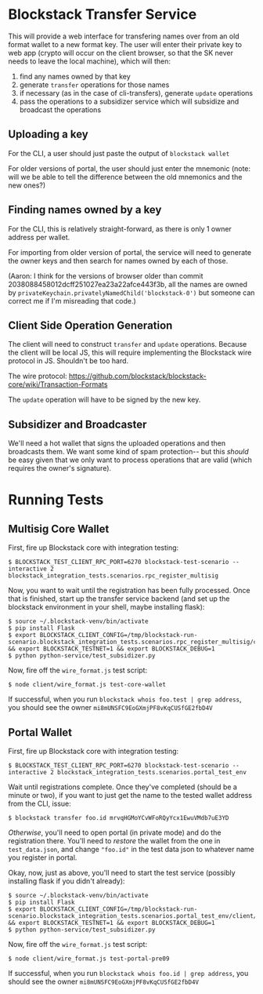 # Blockstack Transfer Service

This will provide a web interface for transfering names over from an
old format wallet to a new format key. The user will enter their
private key to web app (crypto will occur on the client browser, so
that the SK never needs to leave the local machine), which will then:

1. find any names owned by that key
2. generate `transfer` operations for those names
3. if necessary (as in the case of cli-transfers), generate `update` operations
4. pass the operations to a subsidizer service which will subsidize and broadcast the operations

## Uploading a key

For the CLI, a user should just paste the output of `blockstack wallet`

For older versions of portal, the user should just enter the mnemonic
(note: will we be able to tell the difference between the old
mnemonics and the new ones?)

## Finding names owned by a key

For the CLI, this is relatively straight-forward, as there is only 1
owner address per wallet.

For importing from older version of portal, the service will need to
generate the owner keys and then search for names owned by each of
those.

(Aaron: I think for the versions of browser older than commit
2038088458012dcff251027ea23a22afce443f3b, all the names are owned by
`privateKeychain.privatelyNamedChild('blockstack-0')` but someone can
correct me if I'm misreading that code.)

## Client Side Operation Generation

The client will need to construct `transfer` and `update`
operations. Because the client will be local JS, this will require
implementing the Blockstack wire protocol in JS. Shouldn't be too
hard.

The wire protocol: https://github.com/blockstack/blockstack-core/wiki/Transaction-Formats

The `update` operation will have to be signed by the new key.

## Subsidizer and Broadcaster

We'll need a hot wallet that signs the uploaded operations and then
broadcasts them. We want some kind of spam protection-- but this
*should* be easy given that we only want to process operations that
are valid (which requires the owner's signature).


# Running Tests

## Multisig Core Wallet

First, fire up Blockstack core with integration testing:

```
$ BLOCKSTACK_TEST_CLIENT_RPC_PORT=6270 blockstack-test-scenario --interactive 2 blockstack_integration_tests.scenarios.rpc_register_multisig
```

Now, you want to wait until the registration has been fully
processed. Once that is finished, start up the transfer service
backend (and set up the blockstack environment in your shell, maybe
installing flask):

```
$ source ~/.blockstack-venv/bin/activate
$ pip install Flask
$ export BLOCKSTACK_CLIENT_CONFIG=/tmp/blockstack-run-scenario.blockstack_integration_tests.scenarios.rpc_register_multisig/client/client.ini && export BLOCKSTACK_TESTNET=1 && export BLOCKSTACK_DEBUG=1
$ python python-service/test_subsidizer.py
```

Now, fire off the `wire_format.js` test script:

```
$ node client/wire_format.js test-core-wallet
```

If successful, when you run `blockstack whois foo.test | grep address`, 
you should see the owner `mi8mUNSFC9EoGXmjPF8vKqCUSfGE2fbD4V`

## Portal Wallet

First, fire up Blockstack core with integration testing:

```
$ BLOCKSTACK_TEST_CLIENT_RPC_PORT=6270 blockstack-test-scenario --interactive 2 blockstack_integration_tests.scenarios.portal_test_env
```

Wait until registrations complete. Once they've completed (should be a
minute or two), if you want to just get the name to the tested wallet
address from the CLI, issue:

```
$ blockstack transfer foo.id mrvqHGMoYCvWFoRQyYcx1EwuVMdb7uE3YD
```

*Otherwise*, you'll need to open portal (in private mode) and do the
 registration there. You'll need to *restore* the wallet from the one
 in `test_data.json`, and change `"foo.id"` in the test data json to
 whatever name you register in portal.

Okay, now, just as above, you'll need to start the test service
(possibly installing flask if you didn't already):

```
$ source ~/.blockstack-venv/bin/activate
$ pip install Flask
$ export BLOCKSTACK_CLIENT_CONFIG=/tmp/blockstack-run-scenario.blockstack_integration_tests.scenarios.portal_test_env/client/client.ini && export BLOCKSTACK_TESTNET=1 && export BLOCKSTACK_DEBUG=1
$ python python-service/test_subsidizer.py
```

Now, fire off the `wire_format.js` test script:

```
$ node client/wire_format.js test-portal-pre09
```

If successful, when you run `blockstack whois foo.id | grep address`,
you should see the owner `mi8mUNSFC9EoGXmjPF8vKqCUSfGE2fbD4V`
